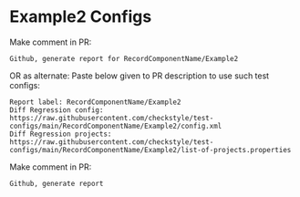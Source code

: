 # Example2 Configs
Make comment in PR:
```
Github, generate report for RecordComponentName/Example2
```
OR as alternate:
Paste below given to PR description to use such test configs:
```
Report label: RecordComponentName/Example2
Diff Regression config: https://raw.githubusercontent.com/checkstyle/test-configs/main/RecordComponentName/Example2/config.xml
Diff Regression projects: https://raw.githubusercontent.com/checkstyle/test-configs/main/RecordComponentName/Example2/list-of-projects.properties
```
Make comment in PR:
```
Github, generate report
```
